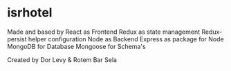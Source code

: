 # isrhotel

Made and based by React as Frontend
                  Redux as state management
                  Redux-persist helper configuration
                  Node as Backend
                  Express as package for Node
                  MongoDB for Database
                  Mongoose for Schema's
                  
Created by Dor Levy & Rotem Bar Sela
